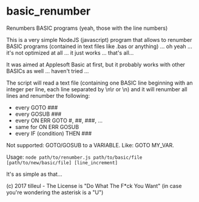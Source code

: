 # basic_renumber
Renumbers BASIC programs (yeah, those with the line numbers)

This is a very simple NodeJS (javascript) program that allows to renumber BASIC programs (contained in text files like .bas or anything) ... oh yeah ... it's not optimized at all ... it just works ... that's all...

It was aimed at Applesoft Basic at first, but it probably works with other BASICs as well ... haven't tried ...

The script will read a text file (containing one BASIC line beginning with an integer per line, each line separated by \n\r or \n) and it will renumber all lines and renumber the following:
- every GOTO ###
- every GOSUB ###
- every ON ERR GOTO #, ##, ###, ...
- same for ON ERR GOSUB
- every IF (condition) THEN ###

Not supported: GOTO/GOSUB to a VARIABLE. Like: GOTO MY_VAR.

Usage: `node path/to/renumber.js path/to/basic/file [path/to/new/basic/file] [line_increment]`

It's as simple as that...

(c) 2017 tilleul - The License is "Do What The F*ck You Want" (in case you're wondering the asterisk is a "U")
